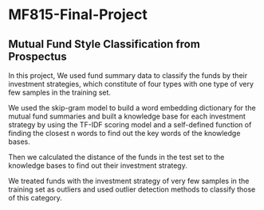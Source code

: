 # MF815-Final-Project

## Mutual Fund Style Classification from Prospectus

In this project, We used fund summary data to classify the funds by their investment strategies, which constitute of four types with one type of very few samples in the training set. 

We used the skip-gram model to build a word embedding dictionary for the mutual fund summaries and built a knowledge base for each investment strategy by using the TF-IDF scoring model and a self-defined function of finding the closest n words to find out the key words of the knowledge bases.

Then we calculated the distance of the funds in the test set to the knowledge bases to find out their investment strategy.

We treated funds with the investment strategy of very few samples in the training set as outliers and used outlier detection methods to classify those of this category.
